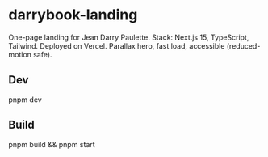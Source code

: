 # darrybook-landing

One-page landing for Jean Darry Paulette.
Stack: Next.js 15, TypeScript, Tailwind. Deployed on Vercel.
Parallax hero, fast load, accessible (reduced-motion safe).

## Dev
pnpm dev

## Build
pnpm build && pnpm start
